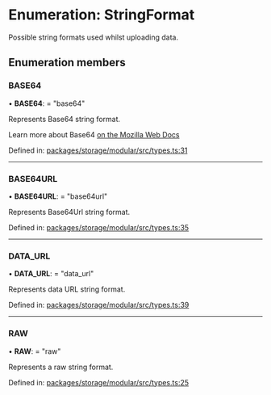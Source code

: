 # Enumeration: StringFormat

Possible string formats used whilst uploading data.

## Enumeration members

### BASE64

• **BASE64**: = "base64"

Represents Base64 string format.

Learn more about Base64 [on the Mozilla Web Docs](https://developer.mozilla.org/en-US/docs/Web/API/WindowBase64/Base64_encoding_and_decoding)

Defined in: [packages/storage/modular/src/types.ts:31](https://github.com/invertase/react-native-firebase/blob/87c11716/packages/storage/modular/src/types.ts#L31)

___

### BASE64URL

• **BASE64URL**: = "base64url"

Represents Base64Url string format.

Defined in: [packages/storage/modular/src/types.ts:35](https://github.com/invertase/react-native-firebase/blob/87c11716/packages/storage/modular/src/types.ts#L35)

___

### DATA\_URL

• **DATA\_URL**: = "data\_url"

Represents data URL string format.

Defined in: [packages/storage/modular/src/types.ts:39](https://github.com/invertase/react-native-firebase/blob/87c11716/packages/storage/modular/src/types.ts#L39)

___

### RAW

• **RAW**: = "raw"

Represents a raw string format.

Defined in: [packages/storage/modular/src/types.ts:25](https://github.com/invertase/react-native-firebase/blob/87c11716/packages/storage/modular/src/types.ts#L25)
